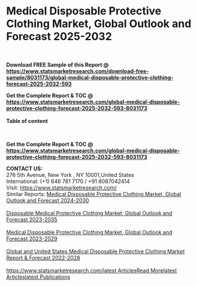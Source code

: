 <h1>Medical Disposable Protective Clothing Market, Global Outlook and Forecast 2025-2032</h1><br/><p><strong>Download FREE Sample of this Report @ <a href="https://www.statsmarketresearch.com/download-free-sample/8031173/global-medical-disposable-protective-clothing-forecast-2025-2032-593">https://www.statsmarketresearch.com/download-free-sample/8031173/global-medical-disposable-protective-clothing-forecast-2025-2032-593</a></strong></p><div><b>Get the Complete Report & TOC @ <a href="https://www.statsmarketresearch.com/global-medical-disposable-protective-clothing-forecast-2025-2032-593-8031173">https://www.statsmarketresearch.com/global-medical-disposable-protective-clothing-forecast-2025-2032-593-8031173</a></b></div><br><b>Table of content</b><p><br><div><b>Get the Complete Report & TOC @ <a href="https://www.statsmarketresearch.com/global-medical-disposable-protective-clothing-forecast-2025-2032-593-8031173">https://www.statsmarketresearch.com/global-medical-disposable-protective-clothing-forecast-2025-2032-593-8031173</a></b></div></p> <b>CONTACT US:</b><br>276 5th Avenue, New York , NY 10001,United States<br>International: (+1) 646 781 7170 / +91 8087042414<br>Visit: <a href="https://www.statsmarketresearch.com/">https://www.statsmarketresearch.com/</a><br>Similar Reports: <a href="https://www.statsmarketresearch.com/global-medical-disposable-protective-clothing-forecast-2025-2032-593-8031173">Medical Disposable Protective Clothing Market, Global Outlook and Forecast 2024-2030</a><br/><br/><a href="https://www.statsmarketresearch.com/global-medical-disposable-protective-clothing-forecast-2025-2032-593-8031173">Disposable Medical Protective Clothing Market, Global Outlook and Forecast 2023-2035</a><br/><br/><a href="https://www.statsmarketresearch.com/global-medical-disposable-protective-clothing-forecast-2025-2032-593-8031173">Medical Disposable Protective Clothing Market, Global Outlook and Forecast 2023-2029</a><br/><br/><a href="https://www.statsmarketresearch.com/global-medical-disposable-protective-clothing-forecast-2025-2032-593-8031173">Global and United States Medical Disposable Protective Clothing Market Report & Forecast 2022-2028</a><br/><br/><a href="https://gyeongbokgung.com">https://www.statsmarketresearch.com/</a><a href="https://hallyeomaritime.com">latest Articles</a><a href="https://jingwansa.com">Read More</a><a href=https://nguoiviet.jp/">latest Articles</a><a href="https://www.intelmarketresearch.com/">latest Publications</a>